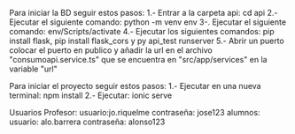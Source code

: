 Para iniciar la BD seguir estos pasos:
  1.- Entrar a la carpeta api: cd api
  2.- Ejecutar el siguiente comando: python -m venv env
  3-. Ejecutar el siguiente comando: env/Scripts/activate
  4.- Ejecutar los siguientes comandos: pip install flask, pip install flask_cors y py api_test runserver
  5.- Abrir un puerto colocar el puerto en publico y añadir la url en el archivo "consumoapi.service.ts" que se encuentra en "src/app/services" en la variable "url"

Para iniciar el proyecto seguir estos pasos:
  1.- Ejecutar en una nueva terminal: npm install
  2.- Ejecutar: ionic serve

  Usuarios 
  Profesor: usuario:jo.riquelme contraseña: jose123
  alumnos: usuario: alo.barrera contraseña: alonso123

